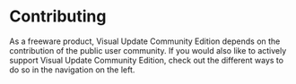 # Contributing

As a freeware product, Visual Update Community Edition depends on the contribution of the public user community.
If you would also like to actively support Visual Update Community Edition,
check out the different ways to do so in the navigation on the left.
